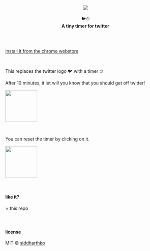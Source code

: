 <p align="center">
  <img src="demo.gif"/>
  <br><br>
  🐦⏱
  <br>
  <b>A tiny timer for twitter</b>
  <br><br>
</p>

&nbsp;


[Install it from the chrome webstore](https://chrome.google.com/webstore/detail/twitter-timer/gcbkjfaggekcnfmlbnkcdpfphcfgdceg)

&nbsp;

This replaces the twitter logo 🐦 with a timer ⏱

After 10 minutes, it let will you know that you should get off twitter!

<img height="100px" src="https://user-images.githubusercontent.com/1863771/41904455-1501b8a4-7956-11e8-83ca-1e69df1c3814.gif"/>

&nbsp;

You can reset the timer by clicking on it.

<img height="100px" src="https://user-images.githubusercontent.com/1863771/41904457-15f2e030-7956-11e8-83a6-b74b6c14419b.gif"/>


&nbsp;

#### like it?

:star: this repo

&nbsp;

#### license

MIT © [siddharthkp](https://github.com/siddharthkp)
